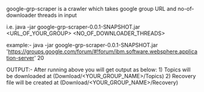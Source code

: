 google-grp-scraper is a crawler which takes google group URL and no-of-downloader threads in input

i.e. java -jar google-grp-scraper-0.0.1-SNAPSHOT.jar <URL_OF_YOUR_GROUP> <NO_OF_DOWNLOADER_THREADS> 

example:- java -jar google-grp-scraper-0.0.1-SNAPSHOT.jar 'https://groups.google.com/forum/#!forum/ibm.software.websphere.application-server' 20



OUTPUT:- After running above you will get output as below:
	1) Topics will be downloaded at (Download/<YOUR_GROUP_NAME>/Topics)
        2) Recovery file will be created at (Download/<YOUR_GROUP_NAME>/Recovery)




